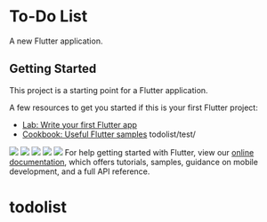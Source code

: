 # To-Do List

A new Flutter application.

## Getting Started

This project is a starting point for a Flutter application.


A few resources to get you started if this is your first Flutter project:

- [Lab: Write your first Flutter app](https://flutter.dev/docs/get-started/codelab)
- [Cookbook: Useful Flutter samples](https://flutter.dev/docs/cookbook)
todolist/test/

![](/test/1.png)
![](/test/2.png)
![](/test/3.png)
![](/test/4.png)
![](/test/5.png)
For help getting started with Flutter, view our
[online documentation](https://flutter.dev/docs), which offers tutorials,
samples, guidance on mobile development, and a full API reference.
# todolist
